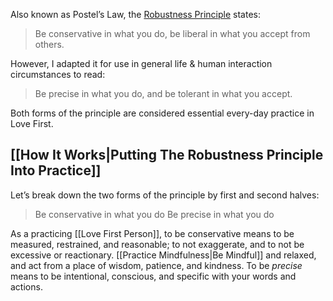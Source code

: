 Also known as Postel’s Law, the [Robustness Principle](https://en.wikipedia.org/wiki/Robustness_principle) states:

> Be conservative in what you do, be liberal in what you accept from others.

However, I adapted it for use in general life & human interaction circumstances to read:

> Be precise in what you do, and be tolerant in what you accept.

Both forms of the principle are considered essential every-day practice in Love First.

## [[How It Works|Putting The Robustness Principle Into Practice]]
Let’s break down the two forms of the principle by first and second halves:

> Be conservative in what you do
> Be precise in what you do

As a practicing [[Love First Person]], to be conservative means to be measured, restrained, and reasonable; to not exaggerate, and to not be excessive or reactionary. [[Practice Mindfulness|Be Mindful]] and relaxed, and act from a place of wisdom, patience, and kindness. To be *precise* means to be intentional, conscious, and specific with your words and actions. 